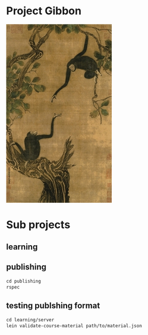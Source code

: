 # Project Gibbon

![](docs/Yi-Yuanji-Two-gibbons-in-an-oak-tree.jpg)

# Sub projects


## learning


## publishing
    cd publishing
    rspec

## testing publshing format

    cd learning/server
    lein validate-course-material path/to/material.json
